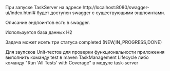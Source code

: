 При запуске TaskServer на адресе http://localhost:8080/swagger-ui/index.html# будет доступен swagger с существующими эндпоинтами.

Описание эндпоинтов есть в swagger.

Используется база данных Н2

Задача может исеть три статуса completed (NEW,IN_PROGRESS,DONE)

Для заупсков Unit-тестов для проверки функциональности приложения выполнить команду test в maven TaskManagement Lifecycle либо команду "Run 'All Tests' with Coverage" в модуле task-server
